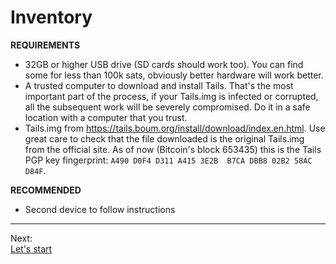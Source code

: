 # Inventory

**REQUIREMENTS**

* 32GB or higher USB drive (SD cards should work too). 
You can find some for less than 100k sats, obviously better hardware will work better. 
* A trusted computer to download and install Tails.
That's the most important part of the process, if your Tails.img is infected or corrupted, all the subsequent work will be severely compromised.
Do it in a safe location with a computer that you trust.
* Tails.img
from https://tails.boum.org/install/download/index.en.html.
Use great care to check that the file downloaded is the original Tails.img from the official site. 
As of now (Bitcoin's block 653435) this is the Tails PGP key fingerprint: `A490 D0F4 D311 A415 3E2B  B7CA DBB8 02B2 58AC D84F`.


**RECOMMENDED**

* Second device to follow instructions

---
Next:  
[Let's start](Start.md)
